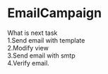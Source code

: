 # EmailCampaign

What is next task  
   1.Send email with template  
   2.Modify view  
   3.Send email with smtp  
   4.Verify email.
